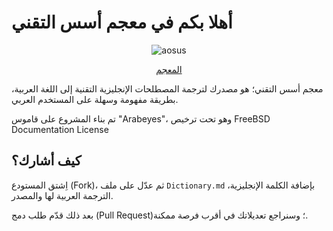# أهلا بكم في معجم أسس التقني

<div align="center">

<img src="https://aosus.org/uploads/default/original/2X/1/1c05852c1a606f81e6a8aa704d91a4573bc9c6f9.png" alt="aosus">

<p><a class="center-me md-button md-button--primary" href="dictionary/" style="margin: auto;">المعجم</a></p> 
</div>

معجم أسس التقني؛ هو مصدرك لترجمة المصطلحات الإنجليزية التقنية إلى اللغة العربية،
بطريقة مفهومة وسهلة على المستخدم العربي.

تم بناء المشروع على قاموس "Arabeyes"، وهو تحت ترخيص FreeBSD Documentation License

## كيف أشارك؟
اِشتق المستودع (Fork)، ثم عدّل على ملف `Dictionary.md`
بإضافة الكلمة الإنجليزية، الترجمة العربية لها والمصدر.

بعد ذلك قدّم طلب دمج (Pull Request)؛ وسنراجع تعديلاتك في أقرب فرصة ممكنة.
